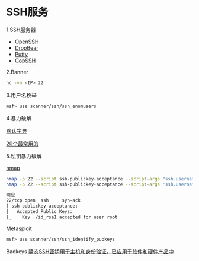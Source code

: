 # SSH服务

1.SSH服务器
+ [OpenSSH](http://www.openssh.org/)
+ [DropBear](https://matt.ucc.asn.au/dropbear/dropbear.html)
+ [Putty](https://www.chiark.greenend.org.uk/~sgtatham/putty/)
+ [CopSSH](https://www.itefix.net/copssh)

2.Banner
```bash
nc -vn <IP> 22
```

3.用户名枚举
```bash
msf> use scanner/ssh/ssh_enumusers
```

4.暴力破解

[默认字典](https://github.com/GhostWolfLab/APT-Individual-Combat-Guide/blob/main/Zh/%E7%AC%AC%E5%9B%9B%E7%AB%A0/SSH/ssh-betterdefaultpasslist.txt)

[20个最常用的](https://github.com/GhostWolfLab/APT-Individual-Combat-Guide/blob/main/Zh/%E7%AC%AC%E5%9B%9B%E7%AB%A0/SSH/top-20-common-SSH-passwords.txt)

5.私钥暴力破解

[nmap](https://nmap.org/nsedoc/scripts/ssh-publickey-acceptance.html)
```bash
nmap -p 22 --script ssh-publickey-acceptance --script-args "ssh.usernames={'root', 'user'}, ssh.privatekeys={'./id_rsa1', './id_rsa2'}"  <target>
nmap -p 22 --script ssh-publickey-acceptance --script-args 'ssh.usernames={"root", "user"}, publickeys={"./id_rsa1.pub", "./id_rsa2.pub"}'  <target>

响应
22/tcp open  ssh     syn-ack
| ssh-publickey-acceptance:
|   Accepted Public Keys:
|_    Key ./id_rsa1 accepted for user root
```

Metasploit
```bash
msf> use scanner/ssh/ssh_identify_pubkeys
```

Badkeys
[静态SSH密钥用于主机和身份验证，已应用于软件和硬件产品中](https://github.com/GhostWolfLab/APT-Individual-Combat-Guide/blob/main/Zh/%E7%AC%AC%E5%9B%9B%E7%AB%A0/SSH/Authorized)

